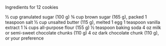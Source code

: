 Ingredients
for 12 cookies

½ cup granulated sugar (100 g)
¾ cup brown sugar (165 g), packed
1 teaspoon salt
½ cup unsalted butter (115 g), melted
1 egg
1 teaspoon vanilla extract
1 ¼ cups all-purpose flour (155 g)
½ teaspoon baking soda
4 oz milk or semi-sweet chocolate chunks (110 g)
4 oz dark chocolate chunk (110 g), or your preference